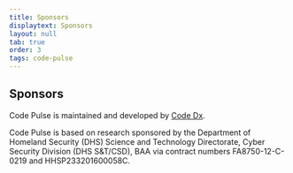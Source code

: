 ```yaml
---
title: Sponsors
displaytext: Sponsors
layout: null
tab: true
order: 3
tags: code-pulse
---
```


## Sponsors

Code Pulse is maintained and developed by [Code Dx](https://codedx.com/).

Code Pulse is based on research sponsored by the Department of Homeland Security (DHS) Science and Technology Directorate, Cyber Security Division (DHS S&T/CSD), BAA via contract numbers FA8750-12-C-0219 and HHSP233201600058C.
